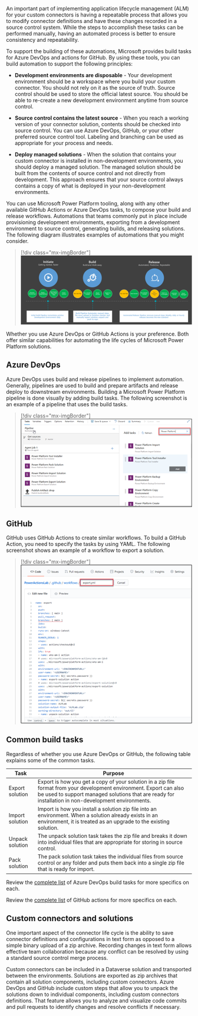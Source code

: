 An important part of implementing application lifecycle management (ALM) for your custom connectors is having a repeatable process that allows you to modify connector definitions and have these changes recorded in a source control system. While the steps to accomplish these tasks can be performed manually, having an automated process is better to ensure consistency and repeatability.

To support the building of these automations, Microsoft provides build tasks for Azure DevOps and actions for GitHub. By using these tools, you can build automation to support the following principles:

-   **Development environments are disposable** - Your development environment should be a workspace where you build your custom connector. You should not rely on it as the source of truth. Source control should be used to store the official latest source. You should be able to re-create a new development environment anytime from source control.

-   **Source control contains the latest source** - When you reach a working version of your connector solution, contents should be checked into source control. You can use Azure DevOps, GitHub, or your other preferred source control tool. Labeling and branching can be used as appropriate for your process and needs.

-   **Deploy managed solutions** - When the solution that contains your custom connector is installed in non-development environments, you should deploy a managed solution. The managed solution should be built from the contents of source control and not directly from development. This approach ensures that your source control always contains a copy of what is deployed in your non-development environments.

You can use Microsoft Power Platform tooling, along with any other available GitHub Actions or Azure DevOps tasks, to compose your build and release workflows. Automations that teams commonly put in place include provisioning development environments, exporting from a development environment to source control, generating builds, and releasing solutions. The following diagram illustrates examples of automations that you might consider.

> [!div class="mx-imgBorder"]
> [![Diagram illustrating examples of automations that you might consider.](../media/automation-diagram.png)](../media/automation-diagram.png#lightbox)

Whether you use Azure DevOps or GitHub Actions is your preference. Both offer similar capabilities for automating the life cycles of Microsoft Power Platform solutions.

## Azure DevOps

Azure DevOps uses build and release pipelines to implement automation. Generally, pipelines are used to build and prepare artifacts and release deploy to downstream environments. Building a Microsoft Power Platform pipeline is done visually by adding build tasks. The following screenshot is an example of a pipeline that uses the build tasks.

> [!div class="mx-imgBorder"]
> [![Screenshot of Microsoft Power Platform Build Tools.](../media/pipeline.png)](../media/pipeline.png#lightbox)

## GitHub

GitHub uses GitHub Actions to create similar workflows. To build a GitHub Action, you need to specify the tasks by using YAML. The following screenshot shows an example of a workflow to export a solution.

> [!div class="mx-imgBorder"]
> [![Screenshot of GitHub Action steps.](../media/workflow-export.png)](../media/workflow-export.png#lightbox)

## Common build tasks

Regardless of whether you use Azure DevOps or GitHub, the following table explains some of the common tasks.

|     Task               |     Purpose                                                                                                                                                                                                                             |
|------------------------|-----------------------------------------------------------------------------------------------------------------------------------------------------------------------------------------------------------------------------------------|
|     Export solution    |     Export is how you get a copy of your solution   in a zip file format from your development environment.   Export can also be used to support managed   solutions that are ready for installation in non-development environments.      |
|     Import solution    |     Import is how you install a solution zip file   into an environment.   When a solution   already exists in an environment, it is treated as an upgrade to the existing   solution.                                                    |
|     Unpack solution    |     The unpack solution task takes the zip file   and breaks it down into individual files that are appropriate for storing in   source control.                                                                                        |
|     Pack solution      |     The pack solution task takes the individual   files from source control or any folder and puts them back into a single zip   file that is ready for import.                                                                                 |

Review the [complete list](/power-platform/alm/devops-build-tool-tasks/?azure-portal=true) of Azure DevOps build tasks for more specifics on each.

Review the [complete list](/power-platform/alm/devops-github-available-actions/?azure-portal=true) of GitHub actions for more specifics on each.

## Custom connectors and solutions

One important aspect of the connector life cycle is the ability to save connector definitions and configurations in text form as opposed to a simple binary upload of a zip archive. Recording changes in text form allows effective team collaboration because any conflict can be resolved by using a standard source control merge process.

Custom connectors can be included in a Dataverse solution and transported between the environments. Solutions are exported as zip archives that contain all solution components, including custom connectors. Azure DevOps and GitHub include custom steps that allow you to unpack the solutions down to individual components, including custom connectors definitions. That feature allows you to analyze and visualize code commits and pull requests to identify changes and resolve conflicts if necessary.
